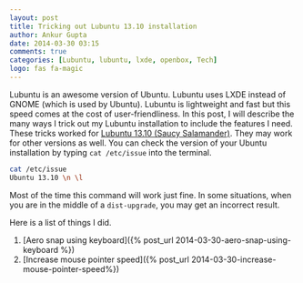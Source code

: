 ```yaml
---
layout: post
title: Tricking out Lubuntu 13.10 installation
author: Ankur Gupta
date: 2014-03-30 03:15
comments: true
categories: [Lubuntu, lubuntu, lxde, openbox, Tech]
logo: fas fa-magic
---
```

Lubuntu is an awesome version of Ubuntu. Lubuntu uses LXDE instead of
GNOME (which is used by Ubuntu). Lubuntu is lightweight and fast but this speed comes
at the cost of user-friendliness. In this post, I will describe the many ways
I trick out my Lubuntu installation to include the features I need. These tricks
worked for [Lubuntu 13.10 (Saucy Salamander)](http://lubuntu.net/). They may work
for other versions as well. You can check the version of your Ubuntu installation by
typing `cat /etc/issue` into the terminal.

```bash
cat /etc/issue
Ubuntu 13.10 \n \l
```

Most of the time this command will work just fine. In some situations, when you are
in the middle of a `dist-upgrade`, you may get an incorrect result.

Here is a list of things I did.

1. [Aero snap using keyboard]({% post_url 2014-03-30-aero-snap-using-keyboard %})
2. [Increase mouse pointer speed]({% post_url 2014-03-30-increase-mouse-pointer-speed%})


